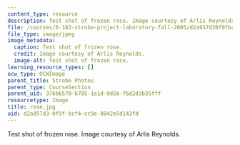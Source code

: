 ```yaml
---
content_type: resource
description: Test shot of frozen rose. Image courtesy of Arlis Reynolds.
file: /courses/6-163-strobe-project-laboratory-fall-2005/d2a957d30f9fbcf4cc9e8842e5d143fd_rose.jpg
file_type: image/jpeg
image_metadata:
  caption: Test shot of frozen rose.
  credit: Image courtesy of Arlis Reynolds.
  image-alt: Test shot of frozen rose.
learning_resource_types: []
ocw_type: OCWImage
parent_title: Strobe Photos
parent_type: CourseSection
parent_uid: 376b6570-b785-1e1d-9d5b-f6d2d3b35fff
resourcetype: Image
title: rose.jpg
uid: d2a957d3-0f9f-bcf4-cc9e-8842e5d143fd
---
```

Test shot of frozen rose. Image courtesy of Arlis Reynolds.

